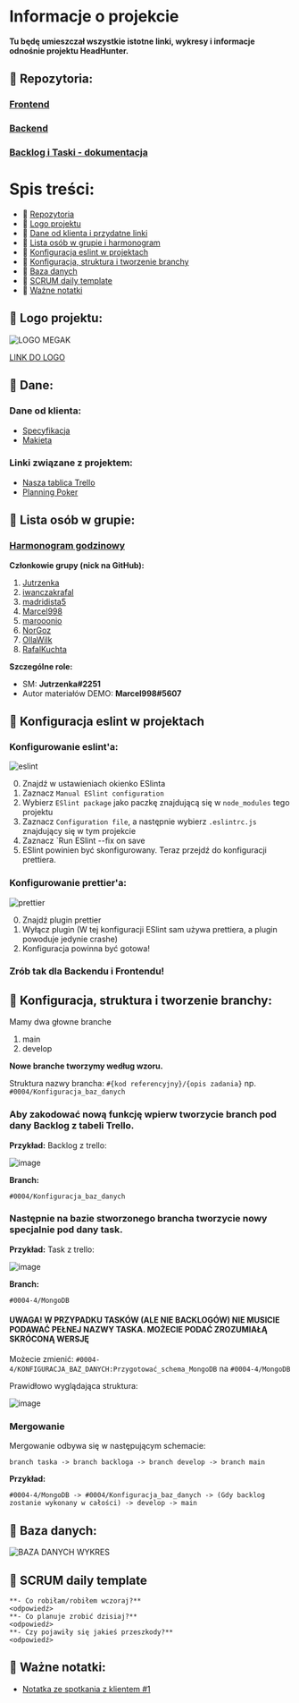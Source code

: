 # Informacje o projekcie
**Tu będę umieszczał wszystkie istotne linki, wykresy i informacje odnośnie projektu HeadHunter.**
## :cherries: Repozytoria:
### [Frontend](https://github.com/Jutrzenka/HeadHunterG11-FR)
### [Backend](https://github.com/Jutrzenka/HeadHunterG11-BE)
### [Backlog i Taski - dokumentacja](https://github.com/Jutrzenka/HeadhunterG11-Rozpiska/blob/main/Backlog.md)

# Spis treści:
- :cherries: [Repozytoria](https://github.com/HeadhunterG11-Rozpiska/blob/main/README.md#cherries-repozytoria)
- :strawberry: [Logo projektu](https://github.com/Jutrzenka/HeadhunterG11-Rozpiska/blob/main/README.md#strawberry-logo-projektu)
- :banana: [Dane od klienta i przydatne linki](https://github.com/Jutrzenka/HeadhunterG11-Rozpiska/blob/main/README.md#banana-dane)
- :tangerine: [Lista osób w grupie i harmonogram](https://github.com/Jutrzenka/HeadhunterG11-Rozpiska/blob/main/README.md#tangerine-lista-os%C3%B3b-w-grupie)
- :mushroom: [Konfiguracja eslint w projektach](https://github.com/Jutrzenka/HeadhunterG11-Rozpiska/blob/main/README.md#mushroom-konfiguracja-eslint-w-projektach)
- :hibiscus: [Konfiguracja, struktura i tworzenie branchy](https://github.com/Jutrzenka/HeadhunterG11-Rozpiska/blob/main/README.md#hibiscus-konfiguracja-struktura-i-tworzenie-branchy)
- :peach: [Baza danych](https://github.com/Jutrzenka/HeadhunterG11-Rozpiska/blob/main/README.md#peach-baza-danych)
- :fish_cake: [SCRUM daily template](https://github.com/Jutrzenka/HeadhunterG11-Rozpiska/blob/main/README.md#fish_cake-scrum-daily-template)
- :egg: [Ważne notatki](https://github.com/Jutrzenka/HeadhunterG11-Rozpiska/blob/main/README.md#egg-wa%C5%BCne-notatki)


## :strawberry: Logo projektu:
![LOGO MEGAK](https://media.discordapp.net/attachments/998337171998113922/999379494810947644/400_609bb5e2d9a39.png)

[LINK DO LOGO](https://media.discordapp.net/attachments/998337171998113922/999379494810947644/400_609bb5e2d9a39.png)

## :banana: Dane:
### Dane od klienta:
- [Specyfikacja](https://docs.google.com/document/d/1j3iltSfaJXB8lVi5dwApL9UU0ze7A8kz9DBDChIVwfw/edit)
- [Makieta](https://xd.adobe.com/view/864faeb9-d762-4277-a5d1-5b7565dcf543-d31c)
### Linki związane z projektem:
- [Nasza tablica Trello](https://trello.com/b/fJ0v7K6u/mega-k-head-hunter)
- [Planning Poker](https://planningpokeronline.com/)

## :tangerine: Lista osób w grupie:
### [Harmonogram godzinowy](https://docs.google.com/spreadsheets/d/1P3q45U8Sn6ScgMWPRxp0AnmOyEpyUiCAE8NckNMZKGU/edit?usp=sharing)
**Członkowie grupy (nick na GitHub):**
1. [Jutrzenka](https://github.com/Jutrzenka)
2. [iwanczakrafal](https://github.com/iwanczakrafal)
3. [madridista5](https://github.com/madridista5)
4. [Marcel998](https://github.com/Marcel998)
5. [marooonio](https://github.com/marooonio)
6. [NorGoz](https://github.com/NorGoz)
7. [OllaWilk](https://github.com/OllaWilk)
8. [RafalKuchta](https://github.com/RafalKuchta)

**Szczególne role:**
- SM: **Jutrzenka#2251**
- Autor materiałów DEMO: **Marcel998#5607**

## :mushroom: Konfiguracja eslint w projektach
### Konfigurowanie eslint'a:

![eslint](https://user-images.githubusercontent.com/93550588/180338326-6ba4c998-a7e3-4abb-8b3b-57c7f5639999.png)

0. Znajdź w ustawieniach okienko ESlinta
1. Zaznacz `Manual ESlint configuration`
2. Wybierz `ESlint package` jako paczkę znajdującą się w `node_modules` tego projektu
3. Zaznacz `Configuration file`, a następnie wybierz `.eslintrc.js` znajdujący się w tym projekcie
4. Zaznacz `Run ESlint --fix on save
5. ESlint powinien być skonfigurowany. Teraz przejdź do konfiguracji prettiera.

### Konfigurowanie prettier'a:

![prettier](https://user-images.githubusercontent.com/93550588/180338353-f1575b90-1bd0-46bb-98b2-03ae28f0c00b.png)

0. Znajdź plugin prettier
1. Wyłącz plugin (W tej konfiguracji ESlint sam używa prettiera, a plugin powoduje jedynie crashe)
2. Konfiguracja powinna być gotowa!

### Zrób tak dla Backendu i Frontendu!

## :hibiscus: Konfiguracja, struktura i tworzenie branchy:
Mamy dwa głowne branche
1. main
2. develop

**Nowe branche tworzymy według wzoru.**

Struktura nazwy brancha: `#{kod referencyjny}/{opis zadania}` np. `#0004/Konfiguracja_baz_danych`

### Aby zakodować nową funkcję wpierw tworzycie branch pod dany Backlog z tabeli Trello.

**Przykład:**
Backlog z trello:

![image](https://user-images.githubusercontent.com/93550588/180336093-9381929d-8485-407d-a279-26b3b6736f73.png)

**Branch:**

`#0004/Konfiguracja_baz_danych`

### Następnie na bazie stworzonego brancha tworzycie nowy specjalnie pod dany task.

**Przykład:**
Task z trello:

![image](https://user-images.githubusercontent.com/93550588/180336582-768ad26f-3a72-424d-95d4-0b981b4693d5.png)

**Branch:**

`#0004-4/MongoDB`

#### UWAGA! W PRZYPADKU TASKÓW (ALE NIE BACKLOGÓW) NIE MUSICIE PODAWAĆ PEŁNEJ NAZWY TASKA. MOŻECIE PODAĆ ZROZUMIAŁĄ SKRÓCONĄ WERSJĘ
Możecie zmienić:
`#0004-4/KONFIGURACJA_BAZ_DANYCH:Przygotować_schema_MongoDB`
na
`#0004-4/MongoDB`

Prawidłowo wyglądająca struktura:

![image](https://user-images.githubusercontent.com/93550588/180337827-7793946b-3ece-45b3-b664-d33c1d8d93d7.png)

### Mergowanie
Mergowanie odbywa się w następującym schemacie:

`branch taska -> branch backloga -> branch develop -> branch main`

**Przykład:**

`#0004-4/MongoDB -> #0004/Konfiguracja_baz_danych -> (Gdy backlog zostanie wykonany w całości) -> develop -> main`

## :peach: Baza danych:
![BAZA DANYCH WYKRES](https://user-images.githubusercontent.com/93550588/180282358-76fd9627-83c7-4938-ae62-85926376089b.png)

## :fish_cake: SCRUM daily template
```
**- Co robiłam/robiłem wczoraj?**
<odpowiedź>
**- Co planuje zrobić dzisiaj?**
<odpowiedź>
**- Czy pojawiły się jakieś przeszkody?**
<odpowiedź>
```

## :egg: Ważne notatki:
- [Notatka ze spotkania z klientem #1](https://github.com/Jutrzenka/HeadhunterG11-Rozpiska/blob/main/SpotkanieZKlientem1.md#notatka-ze-spotkania-z-klientem)
